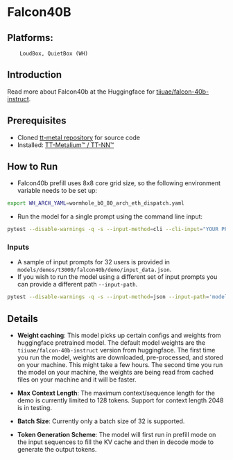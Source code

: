 # Falcon40B

## Platforms:
        LoudBox, QuietBox (WH)

## Introduction

Read more about Falcon40b at the Huggingface for [tiiuae/falcon-40b-instruct](https://huggingface.co/tiiuae/falcon-40b-instruct).

## Prerequisites

- Cloned [tt-metal repository](https://github.com/tenstorrent/tt-metal) for source code
- Installed: [TT-Metalium™ / TT-NN™](https://github.com/tenstorrent/tt-metal/blob/main/INSTALLING.md)

## How to Run

- Falcon40b prefill uses 8x8 core grid size, so the following environment variable needs to be set up:
```sh
export WH_ARCH_YAML=wormhole_b0_80_arch_eth_dispatch.yaml
```

- Run the model for a single prompt using the command line input:

```sh
pytest --disable-warnings -q -s --input-method=cli --cli-input="YOUR PROMPT GOES HERE!"  models/demos/t3000/falcon40b/demo/demo.py
```

### Inputs

- A sample of input prompts for 32 users is provided in `models/demos/t3000/falcon40b/demo/input_data.json`.
- If you wish to run the model using a different set of input prompts you can provide a different path `--input-path`.

```sh
pytest --disable-warnings -q -s --input-method=json --input-path='models/demos/t3000/falcon40b/demo/input_data.json' models/demos/t3000/falcon40b/demo/demo.py
```

## Details

- **Weight caching**: This model picks up certain configs and weights from huggingface pretrained model. The default model weights are the `tiiuae/falcon-40b-instruct` version from huggingface. The first time you run the model, weights are downloaded, pre-processed, and stored on your machine. This might take a few hours. The second time you run the model on your machine, the weights are being read from cached files on your machine and it will be faster.

- **Max Context Length**: The maximum context/sequence length for the demo is currently limited to 128 tokens. Support for context length 2048 is in testing.

- **Batch Size**: Currently only a batch size of 32 is supported.

- **Token Generation Scheme**: The model will first run in prefill mode on the input sequences to fill the KV cache and then in decode mode to generate the output tokens.
